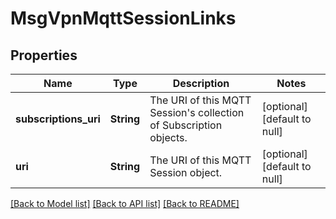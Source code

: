 # MsgVpnMqttSessionLinks

## Properties
Name | Type | Description | Notes
------------ | ------------- | ------------- | -------------
**subscriptions_uri** | **String** | The URI of this MQTT Session&#39;s collection of Subscription objects. | [optional] [default to null]
**uri** | **String** | The URI of this MQTT Session object. | [optional] [default to null]

[[Back to Model list]](../README.md#documentation-for-models) [[Back to API list]](../README.md#documentation-for-api-endpoints) [[Back to README]](../README.md)


